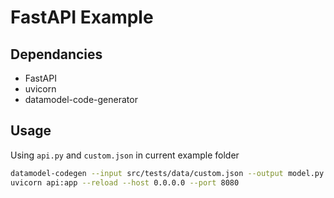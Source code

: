 # FastAPI Example

## Dependancies

* FastAPI
* uvicorn
* datamodel-code-generator

## Usage

Using `api.py` and `custom.json` in current example folder

```bash
datamodel-codegen --input src/tests/data/custom.json --output model.py
uvicorn api:app --reload --host 0.0.0.0 --port 8080
```
